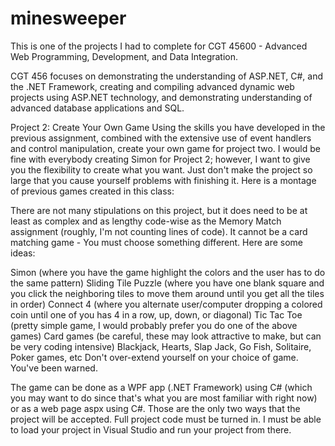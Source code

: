 # minesweeper

This is one of the projects I had to complete for CGT 45600 - Advanced Web Programming, Development, and Data Integration.

CGT 456 focuses on demonstrating the understanding of ASP.NET, C#, and the .NET Framework, creating and compiling advanced dynamic web projects using ASP.NET technology, and demonstrating understanding of advanced database applications and SQL.



Project 2: Create Your Own Game
Using the skills you have developed in the previous assignment, combined with the extensive use of event handlers and control manipulation, create your own game for project two. I would be fine with everybody creating Simon for Project 2; however, I want to give you the flexibility to create what you want. Just don't make the project so large that you cause yourself problems with finishing it. Here is a montage of previous games created in this class:

There are not many stipulations on this project, but it does need to be at least as complex and as lengthy code-wise as the Memory Match assignment (roughly, I'm not counting lines of code). It cannot be a card matching game - You must choose something different. Here are some ideas:

Simon (where you have the game highlight the colors and the user has to do the same pattern)
Sliding Tile Puzzle (where you have one blank square and you click the neighboring tiles to move them around until you get all the tiles in order)
Connect 4 (where you alternate user/computer dropping a colored coin until one of you has 4 in a row, up, down, or diagonal)
Tic Tac Toe (pretty simple game, I would probably prefer you do one of the above games)
Card games (be careful, these may look attractive to make, but can be very coding intensive)
Blackjack, Hearts, Slap Jack, Go Fish, Solitaire, Poker games, etc
Don't over-extend yourself on your choice of game. You've been warned. 

The game can be done as a WPF app (.NET Framework) using C# (which you may want to do since that's what you are most familiar with right now) or as a web page aspx using C#. Those are the only two ways that the project will be accepted. Full project code must be turned in. I must be able to load your project in Visual Studio and run your project from there. 


